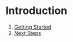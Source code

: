 # Introduction

1. [Getting Started](./01-getting-started/README.md)
2. [Next Steps](./02-next-steps/README.md)